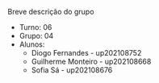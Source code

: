 Breve descrição do grupo

* Turno: 06
* Grupo: 04
* Alunos:
    - Diogo Fernandes - up202108752
    - Guilherme Monteiro - up202108668
    - Sofia Sá - up202108676
